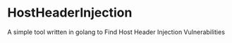 # HostHeaderInjection
A simple tool written in golang to Find Host Header Injection Vulnerabilities

